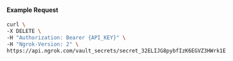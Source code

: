 <!-- Code generated for API Clients. DO NOT EDIT. -->

#### Example Request

```bash
curl \
-X DELETE \
-H "Authorization: Bearer {API_KEY}" \
-H "Ngrok-Version: 2" \
https://api.ngrok.com/vault_secrets/secret_32ELIJG8pybfIzK6EGVZ3HWrk1E
```
